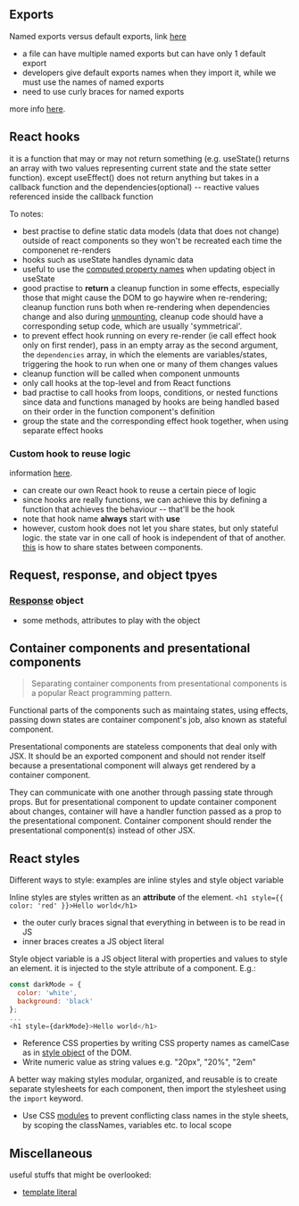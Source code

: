 ## Exports

Named exports versus default exports, link [here](https://stackoverflow.com/questions/46913851/why-and-when-to-use-default-export-over-named-exports-in-es6-modules)
- a file can have multiple named exports but can have only 1 default export
- developers give default exports names when they import it, while we must use the names of named exports
- need to use curly braces for named exports

more info [here](https://www.freecodecamp.org/news/difference-between-default-and-named-exports-in-javascript/).

## React hooks

it is a function that may or may not return something (e.g. useState() returns an array with two values representing current state and the state setter function). except useEffect() does not return anything but takes in a callback function and the dependencies(optional) -- reactive values referenced inside the callback function

To notes:
- best practise to define static data models (data that does not change) outside of react components so they won't be recreated each time the componenet re-renders
- hooks such as useState handles dynamic data 
- useful to use the [computed property names](https://eloquentcode.com/computed-property-names-in-javascript) when updating object in useState
- good practise to **return** a cleanup function in some effects, especially those that might cause the DOM to go haywire when re-rendering; cleanup function runs both when re-rendering when dependencies change and also during [unmounting](https://stackoverflow.com/questions/31556450/what-is-mounting-in-react-js), cleanup code should have a corresponding setup code, which are usually 'symmetrical'.
- to prevent effect hook running on every re-render (ie call effect hook only on first render), pass in an empty array as the second argument, the `dependencies` array, in which the elements are variables/states, triggering the hook to run when one or many of them changes values
- cleanup function will be called when component unmounts
- only call hooks at the top-level and from React functions
- bad practise to call hooks from loops, conditions, or nested functions since data and functions managed by hooks are being handled based on their order in the function component's definition
- group the state and the corresponding effect hook together, when using separate effect hooks


### Custom hook to reuse logic
information [here](https://react.dev/learn/reusing-logic-with-custom-hooks#custom-hooks-sharing-logic-between-components).
- can create our own React hook to reuse a certain piece of logic
- since hooks are really functions, we can achieve this by defining a function that achieves the behaviour -- that'll be the hook
- note that hook name **always** start with **use**
- however, custom hook does not let you share states, but only stateful logic. the state var in one call of hook is independent of that of another. [this](https://react.dev/learn/sharing-state-between-components) is how to share states between components.

## Request, response, and object tpyes
### [Response](https://developer.mozilla.org/en-US/docs/Web/API/Response) object
- some methods, attributes to play with the object

## Container components and presentational components
> Separating container components from presentational components is a popular React programming pattern.

Functional parts of the components such as maintaing states, using effects, passing down states are container component's job, also known as stateful component.

Presentational components are stateless components that deal only with JSX. It should be an exported component and should not render itself because a presentational component will always get rendered by a container component.

They can communicate with one another through passing state through props. But for presentational component to update container component about changes, container will have a handler function passed as a prop to the presentational component. Container component should render the presentational component(s) instead of other JSX.

## React styles
Different ways to style: examples are inline styles and style object variable

Inline styles are styles written as an **attribute** of the element. `<h1 style={{ color: 'red' }}>Hello world</h1>` 
- the outer curly braces signal that everything in between is to be read in JS
- inner braces creates a JS object literal

Style object variable is a JS object literal with properties and values to style an element. it is injected to the style attribute of a component. E.g.:
```js
const darkMode = {
  color: 'white',
  background: 'black'
};
...
<h1 style={darkMode}>Hello world</h1>
```
- Reference CSS properties by writing CSS property names as camelCase as in [style object](https://developer.mozilla.org/en-US/docs/Web/API/HTMLElement/style) of the DOM.
- Write numeric value as string values e.g. "20px", "20%", "2em"


A better way making styles modular, organized, and reusable is to create separate stylesheets for each component, then import the stylesheet using the `import` keyword.
- Use CSS [modules](https://css-tricks.com/css-modules-part-1-need/) to prevent conflicting class names in the style sheets, by scoping the classNames, variables etc. to local scope

## Miscellaneous
useful stuffs that might be overlooked:

- [template literal](https://developer.mozilla.org/en-US/docs/Web/JavaScript/Reference/Template_literals)

